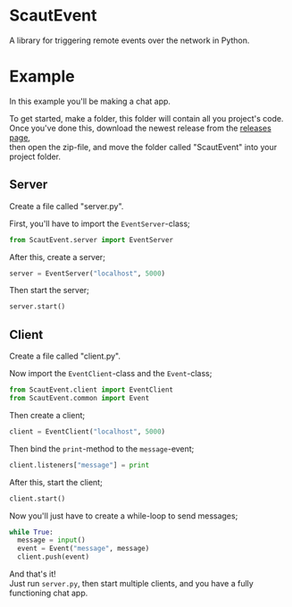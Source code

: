 # ScautEvent
A library for triggering remote events over the network in Python.
# Example
In this example you'll be making a chat app.

To get started, make a folder, this folder will contain all you project's code.
Once you've done this, download the newest release from the [releases page],  
then open the zip-file, and move the folder called "ScautEvent" into your project folder.
## Server
Create a file called "server.py".

First, you'll have to import the `EventServer`-class;
```python
from ScautEvent.server import EventServer
```

After this, create a server;
```python
server = EventServer("localhost", 5000)
```

Then start the server;
```python
server.start()
```
## Client
Create a file called "client.py".

Now import the `EventClient`-class and the `Event`-class;
```python
from ScautEvent.client import EventClient
from ScautEvent.common import Event
```

Then create a client;
```python
client = EventClient("localhost", 5000)
```

Then bind the `print`-method to the `message`-event;
```python
client.listeners["message"] = print
```

After this, start the client;
```python
client.start()
```

Now you'll just have to create a while-loop to send messages;
```python
while True:
  message = input()
  event = Event("message", message)
  client.push(event)
```

And that's it!  
Just run `server.py`, then start multiple clients, and you have a fully functioning chat app.

[releases page]: https://github.com/Scauting-Burgum/ScautEvent-python/releases
